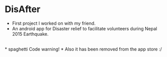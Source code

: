 # DisAfter

* First project I worked on with my friend.
* An android app for Disaster relief to facilitate volunteers during Nepal 2015 Earthquake.
</br>
* spaghetti Code warning!
* Also it has been removed from the app store :/ 
